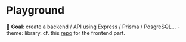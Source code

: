 # Playground

🎯 **Goal**: create a backend / API using Express / Prisma / PosgreSQL... - theme: library.
cf. this [repo]() for the frontend part.
